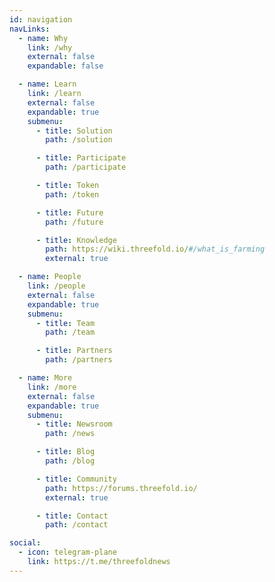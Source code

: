 ```yaml
---
id: navigation
navLinks:
  - name: Why
    link: /why
    external: false
    expandable: false

  - name: Learn
    link: /learn
    external: false
    expandable: true
    submenu:
      - title: Solution
        path: /solution

      - title: Participate
        path: /participate

      - title: Token
        path: /token

      - title: Future
        path: /future

      - title: Knowledge
        path: https://wiki.threefold.io/#/what_is_farming
        external: true

  - name: People
    link: /people
    external: false
    expandable: true
    submenu:
      - title: Team
        path: /team

      - title: Partners
        path: /partners

  - name: More
    link: /more
    external: false
    expandable: true
    submenu:
      - title: Newsroom
        path: /news

      - title: Blog
        path: /blog

      - title: Community
        path: https://forums.threefold.io/
        external: true

      - title: Contact
        path: /contact

social:
  - icon: telegram-plane
    link: https://t.me/threefoldnews
---
```

